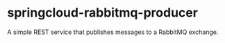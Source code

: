# springcloud-rabbitmq-producer
 A simple REST service that publishes messages to a RabbitMQ exchange.

